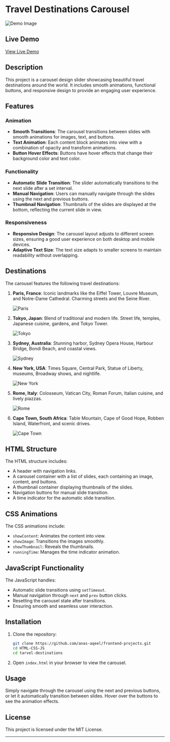 
# Travel Destinations Carousel

![Demo Image](images/demo.jpg)

## Live Demo
[View Live Demo](https://travel-destinations-gamma.vercel.app/)

## Description
This project is a carousel design slider showcasing beautiful travel destinations around the world. It includes smooth animations, functional buttons, and responsive design to provide an engaging user experience.

## Features

### Animation
- **Smooth Transitions**: The carousel transitions between slides with smooth animations for images, text, and buttons.
- **Text Animation**: Each content block animates into view with a combination of opacity and transform animations.
- **Button Hover Effects**: Buttons have hover effects that change their background color and text color.

### Functionality
- **Automatic Slide Transition**: The slider automatically transitions to the next slide after a set interval.
- **Manual Navigation**: Users can manually navigate through the slides using the next and previous buttons.
- **Thumbnail Navigation**: Thumbnails of the slides are displayed at the bottom, reflecting the current slide in view.

### Responsiveness
- **Responsive Design**: The carousel layout adjusts to different screen sizes, ensuring a good user experience on both desktop and mobile devices.
- **Adaptive Text Size**: The text size adapts to smaller screens to maintain readability without overlapping.

## Destinations
The carousel features the following travel destinations:
1. **Paris, France**: Iconic landmarks like the Eiffel Tower, Louvre Museum, and Notre-Dame Cathedral. Charming streets and the Seine River.

    ![Paris](images/paris.jpg)
2. **Tokyo, Japan**: Blend of traditional and modern life. Street life, temples, Japanese cuisine, gardens, and Tokyo Tower.

    ![Tokyo](images/japan.jpeg)
3. **Sydney, Australia**: Stunning harbor, Sydney Opera House, Harbour Bridge, Bondi Beach, and coastal views.

    ![Sydney](images/sydney.jpg)
4. **New York, USA**: Times Square, Central Park, Statue of Liberty, museums, Broadway shows, and nightlife.

    ![New York](images/newyork.jpg)
5. **Rome, Italy**: Colosseum, Vatican City, Roman Forum, Italian cuisine, and lively piazzas.

    ![Rome](images/rome.jpg)
6. **Cape Town, South Africa**: Table Mountain, Cape of Good Hope, Robben Island, Waterfront, and scenic drives.
    
    ![Cape Town](images/capetown.jpg)

## HTML Structure
The HTML structure includes:
- A header with navigation links.
- A carousel container with a list of slides, each containing an image, content, and buttons.
- A thumbnail container displaying thumbnails of the slides.
- Navigation buttons for manual slide transition.
- A time indicator for the automatic slide transition.

## CSS Animations
The CSS animations include:
- `showContent`: Animates the content into view.
- `showImage`: Transitions the images smoothly.
- `showThumbnail`: Reveals the thumbnails.
- `runningTime`: Manages the time indicator animation.

## JavaScript Functionality
The JavaScript handles:
- Automatic slide transitions using `setTimeout`.
- Manual navigation through `next` and `prev` button clicks.
- Resetting the carousel state after transitions.
- Ensuring smooth and seamless user interaction.

## Installation
1. Clone the repository:
   ```bash
   git clone https://github.com/anas-aqeel/frontend-projects.git
   cd HTML-CSS-JS
   cd tarvel-destinations
   ```
2. Open `index.html` in your browser to view the carousel.

## Usage
Simply navigate through the carousel using the next and previous buttons, or let it automatically transition between slides. Hover over the buttons to see the animation effects.

## License
This project is licensed under the MIT License.

---

